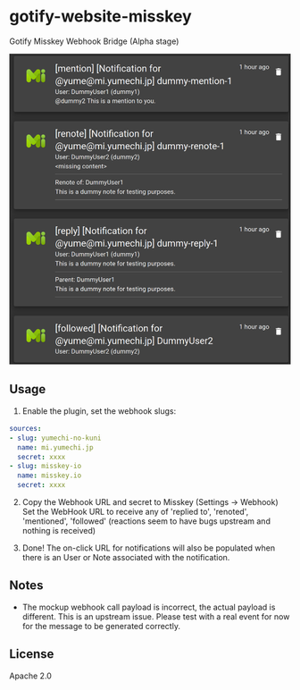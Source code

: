 # gotify-website-misskey

Gotify Misskey Webhook Bridge (Alpha stage)

![Screenshot](assets/screenshot.png)

## Usage

1. Enable the plugin, set the webhook slugs:

```yaml
sources:
- slug: yumechi-no-kuni
  name: mi.yumechi.jp
  secret: xxxx
- slug: misskey-io
  name: misskey.io
  secret: xxxx
```

2. Copy the Webhook URL and secret to Misskey (Settings -> Webhook) Set the WebHook URL to receive any of 'replied to', 'renoted', 'mentioned', 'followed' (reactions seem to have bugs upstream and nothing is received)

3. Done! The on-click URL for notifications will also be populated when there is an User or Note associated with the notification.

## Notes

- The mockup webhook call payload is incorrect, the actual payload is different. This is an upstream issue. Please test with a real event for now for the message to be generated correctly.

## License

Apache 2.0
